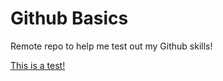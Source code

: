 # Github Basics
Remote repo to help me test out my Github skills!

[This is a test!](http://elel-design.com)
